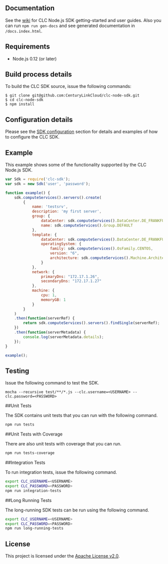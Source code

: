 
Documentation
-------------
See the [wiki](https://github.com/CenturyLinkCloud/clc-node-sdk/wiki) for CLC Node.js SDK getting-started and user guides.
Also you can run `npm run gen-docs` and see generated documentation in `/docs.index.html`.

Requirements
-------------
* Node.js 0.12 (or later)

Build process details
---------------------
To build the CLC SDK source, issue the following commands:

```
$ git clone git@github.com:CenturyLinkCloud/clc-node-sdk.git
$ cd clc-node-sdk
$ npm install
```

Configuration details
---------------------

Please see the [SDK configuration](https://github.com/CenturyLinkCloud/clc-node-sdk/wiki/2.7-SDK-configuration)
section for details and examples of how to configure the CLC SDK.

Example
-------
This example shows some of the functionality supported by the CLC Node.js SDK.

```js
var Sdk = require('clc-sdk');
var sdk = new Sdk('user', 'password');

function example() {
    sdk.computeServices().servers().create(
        {
            name: 'testsrv',
            description: 'my first server',
            group: {
                dataCenter: sdk.computeServices().DataCenter.DE_FRANKFURT,
                name: sdk.computeServices().Group.DEFAULT
            },
            template: {
                dataCenter: sdk.computeServices().DataCenter.DE_FRANKFURT,
                operatingSystem: {
                    family: sdk.computeServices().OsFamily.CENTOS,
                    version: "6",
                    architecture: sdk.computeServices().Machine.Architecture.X86_64
                }
            },
            network: {
                primaryDns: "172.17.1.26",
                secondaryDns: "172.17.1.27"
            },
            machine: {
                cpu: 1,
                memoryGB: 1
            }
        }
    )
    .then(function(serverRef) {
        return sdk.computeServices().servers().findSingle(serverRef);
    })
    .then(function(serverMetadata) {
        console.log(serverMetadata.details);
    });
}

example();
```

Testing
-------

Issue the following command to test the SDK.

`mocha --recursive test/**/*.js --clc.username=<USERNAME> --clc.password=<PASSWORD>`


##Unit Tests

The SDK contains unit tests that you can run with the following command.

```bash
npm run tests
```

##Unit Tests with Coverage

There are also unit tests with coverage that you can run.

```bash
npm run tests-coverage
```

##Integration Tests

To run integration tests, issue the following command.

```bash
export CLC_USERNAME=<USERNAME>
export CLC_PASSWORD=<PASSWORD>
npm run integration-tests
```

##Long Running Tests

The long-running SDK tests can be run using the following command.

```bash
export CLC_USERNAME=<USERNAME>
export CLC_PASSWORD=<PASSWORD>
npm run long-running-tests
```

License
-------
This project is licensed under the [Apache License v2.0](http://www.apache.org/licenses/LICENSE-2.0.html).
